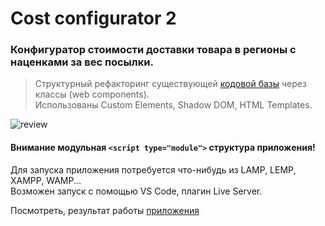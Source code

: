 # Сost configurator 2

### Конфигуратор стоимости доставки товара в регионы с наценками за вес посылки.

> Структурный рефакторинг существующей [кодовой базы](https://github.com/alekstar79/cost-configurator-1) через классы (web components).  
> Использованы Custom Elements, Shadow DOM, HTML Templates.

![review](https://github.com/alekstar79/cost-configurator-2/blob/main/assets/screenshot.png "Обзор структуры")

#### Внимание модульная ```<script type="module">``` структура приложения!

Для запуска приложения потребуется что-нибудь из LAMP, LEMP, XAMPP, WAMP...  
Возможен запуск с помощью VS Code, плагин Live Server.

Посмотреть, результат работы [приложения](https://alekstar79.github.io/configurator-2/)
